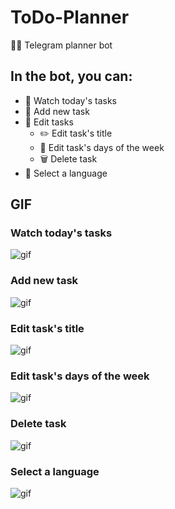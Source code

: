 # ToDo-Planner
📝📅 Telegram planner bot


## In the bot, you can:
+ 📄 Watch today's tasks
+ 💠 Add new task
+ 📝 Edit tasks
    + ✏️ Edit task's title
    + 📆 Edit task's days of the week
    + 🗑 Delete task
+ 🚩 Select a language


## GIF

### Watch today's tasks
![gif](http://g.recordit.co/kUkHj4PElm.gif)

### Add new task
![gif](http://g.recordit.co/C0waXItDAX.gif)

### Edit task's title
![gif](http://g.recordit.co/I9NUwRkuWy.gif)

### Edit task's days of the week
![gif](http://g.recordit.co/CL1KbV1tcE.gif)

### Delete task
![gif](http://g.recordit.co/iBvfYvpF3B.gif)

### Select a language
![gif](http://g.recordit.co/0eRBsB74wA.gif)
